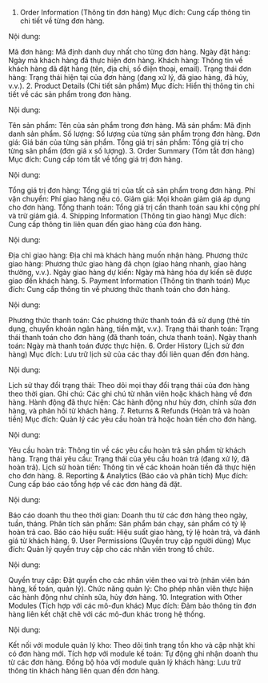 1. Order Information (Thông tin đơn hàng)
Mục đích: Cung cấp thông tin chi tiết về từng đơn hàng.

Nội dung:

Mã đơn hàng: Mã định danh duy nhất cho từng đơn hàng.
Ngày đặt hàng: Ngày mà khách hàng đã thực hiện đơn hàng.
Khách hàng: Thông tin về khách hàng đã đặt hàng (tên, địa chỉ, số điện thoại, email).
Trạng thái đơn hàng: Trạng thái hiện tại của đơn hàng (đang xử lý, đã giao hàng, đã hủy, v.v.).
2. Product Details (Chi tiết sản phẩm)
Mục đích: Hiển thị thông tin chi tiết về các sản phẩm trong đơn hàng.

Nội dung:

Tên sản phẩm: Tên của sản phẩm trong đơn hàng.
Mã sản phẩm: Mã định danh sản phẩm.
Số lượng: Số lượng của từng sản phẩm trong đơn hàng.
Đơn giá: Giá bán của từng sản phẩm.
Tổng giá trị sản phẩm: Tổng giá trị cho từng sản phẩm (đơn giá x số lượng).
3. Order Summary (Tóm tắt đơn hàng)
Mục đích: Cung cấp tóm tắt về tổng giá trị đơn hàng.

Nội dung:

Tổng giá trị đơn hàng: Tổng giá trị của tất cả sản phẩm trong đơn hàng.
Phí vận chuyển: Phí giao hàng nếu có.
Giảm giá: Mọi khoản giảm giá áp dụng cho đơn hàng.
Tổng thanh toán: Tổng giá trị cần thanh toán sau khi cộng phí và trừ giảm giá.
4. Shipping Information (Thông tin giao hàng)
Mục đích: Cung cấp thông tin liên quan đến giao hàng của đơn hàng.

Nội dung:

Địa chỉ giao hàng: Địa chỉ mà khách hàng muốn nhận hàng.
Phương thức giao hàng: Phương thức giao hàng đã chọn (giao hàng nhanh, giao hàng thường, v.v.).
Ngày giao hàng dự kiến: Ngày mà hàng hóa dự kiến sẽ được giao đến khách hàng.
5. Payment Information (Thông tin thanh toán)
Mục đích: Cung cấp thông tin về phương thức thanh toán cho đơn hàng.

Nội dung:

Phương thức thanh toán: Các phương thức thanh toán đã sử dụng (thẻ tín dụng, chuyển khoản ngân hàng, tiền mặt, v.v.).
Trạng thái thanh toán: Trạng thái thanh toán cho đơn hàng (đã thanh toán, chưa thanh toán).
Ngày thanh toán: Ngày mà thanh toán được thực hiện.
6. Order History (Lịch sử đơn hàng)
Mục đích: Lưu trữ lịch sử của các thay đổi liên quan đến đơn hàng.

Nội dung:

Lịch sử thay đổi trạng thái: Theo dõi mọi thay đổi trạng thái của đơn hàng theo thời gian.
Ghi chú: Các ghi chú từ nhân viên hoặc khách hàng về đơn hàng.
Hành động đã thực hiện: Các hành động như hủy đơn, chỉnh sửa đơn hàng, và phản hồi từ khách hàng.
7. Returns & Refunds (Hoàn trả và hoàn tiền)
Mục đích: Quản lý các yêu cầu hoàn trả hoặc hoàn tiền cho đơn hàng.

Nội dung:

Yêu cầu hoàn trả: Thông tin về các yêu cầu hoàn trả sản phẩm từ khách hàng.
Trạng thái yêu cầu: Trạng thái của yêu cầu hoàn trả (đang xử lý, đã hoàn trả).
Lịch sử hoàn tiền: Thông tin về các khoản hoàn tiền đã thực hiện cho đơn hàng.
8. Reporting & Analytics (Báo cáo và phân tích)
Mục đích: Cung cấp báo cáo tổng hợp về các đơn hàng đã đặt.

Nội dung:

Báo cáo doanh thu theo thời gian: Doanh thu từ các đơn hàng theo ngày, tuần, tháng.
Phân tích sản phẩm: Sản phẩm bán chạy, sản phẩm có tỷ lệ hoàn trả cao.
Báo cáo hiệu suất: Hiệu suất giao hàng, tỷ lệ hoàn trả, và đánh giá từ khách hàng.
9. User Permissions (Quyền truy cập người dùng)
Mục đích: Quản lý quyền truy cập cho các nhân viên trong tổ chức.

Nội dung:

Quyền truy cập: Đặt quyền cho các nhân viên theo vai trò (nhân viên bán hàng, kế toán, quản lý).
Chức năng quản lý: Cho phép nhân viên thực hiện các hành động như chỉnh sửa, hủy đơn hàng.
10. Integration with Other Modules (Tích hợp với các mô-đun khác)
Mục đích: Đảm bảo thông tin đơn hàng liên kết chặt chẽ với các mô-đun khác trong hệ thống.

Nội dung:

Kết nối với module quản lý kho: Theo dõi tình trạng tồn kho và cập nhật khi có đơn hàng mới.
Tích hợp với module kế toán: Tự động ghi nhận doanh thu từ các đơn hàng.
Đồng bộ hóa với module quản lý khách hàng: Lưu trữ thông tin khách hàng liên quan đến đơn hàng.